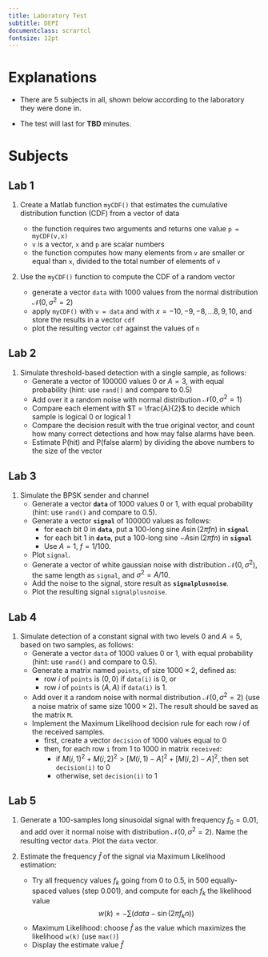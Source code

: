 ```yaml
---
title: Laboratory Test
subtitle: DEPI
documentclass: scrartcl
fontsize: 12pt
---
```


# Explanations

* There are 5 subjects in all, shown below according to the laboratory they were done in.

* The test will last for **TBD** minutes.

# Subjects

## Lab 1 

1. Create a Matlab function `myCDF()` that estimates the cumulative distribution function (CDF) from a vector of data
    - the function requires two arguments and returns one value `p = myCDF(v,x)`
    - `v` is a vector, `x` and `p` are scalar numbers
    - the function computes how many elements from `v` are smaller or equal than `x`, divided to the total number of elements of `v`
     
4. Use the `myCDF()` function to compute the CDF of a random vector
    - generate a vector `data` with 1000 values from the normal distribution $\mathcal{N}(0,\sigma^2=2)$
    - apply `myCDF()` with `v = data` and with $x = -10, -9, -8, ... 8, 9, 10$, and store the results in a vector `cdf`
    - plot the resulting vector `cdf` against the values of `n`


## Lab 2

1. Simulate threshold-based detection with a single sample, as follows:
    * Generate a vector of 100000 values $0$ or $A=3$, with equal probability (hint: use `rand()` and compare to 0.5)
    * Add over it a random noise with normal distribution $\mathcal{N}(0, \sigma^2=1)$
    * Compare each element with $T = \frac{A}{2}$ to decide which sample is logical 0 or logical 1
    * Compare the decision result with the true original vector, and count how many
    correct detections and how may false alarms have been.
    * Estimate P(hit) and P(false alarm) by dividing the above numbers to the size of the vector

## Lab 3

1. Simulate the BPSK sender and channel
    * Generate a vector **`data`** of 1000 values $0$ or $1$, with equal probability (hint: use `rand()` and compare to 0.5).
    * Generate a vector **`signal`** of 100000 values as follows: 
        * for each bit 0 in **`data`**, put a 100-long sine $A \sin(2 \pi f n)$ in **`signal`**
        * for each bit 1 in **`data`**, put a 100-long sine $- A \sin(2 \pi f n)$ in **`signal`**
        * Use $A = 1$, $f=1/100$.
    * Plot `signal`.
	* Generate a vector of white gaussian noise with distribution $\mathcal{N}(0, \sigma^2)$, the same length as `signal`, and $\sigma^2 = A/10$.
	* Add the noise to the signal, store result as **`signalplusnoise`**.
	* Plot the resulting signal `signalplusnoise`.

## Lab 4

1. Simulate detection of a constant signal with two levels $0$ and $A=5$, based on two samples, as follows:
    * Generate a vector `data` of 1000 values $0$ or $1$, with equal probability (hint: use `rand()` and compare to 0.5).
    * Generate a matrix named `points`, of size $1000 \times 2$, defined as: 
        * row $i$ of `points` is $(0,0)$ if `data(i)` is 0, or
        * row $i$ of `points` is $(A,A)$ if `data(i)` is 1.
    * Add over it a random noise with normal distribution $\mathcal{N}(0, \sigma^2=2)$ (use a noise matrix of same size $1000 \times 2$).
    The result should be saved as the matrix `M`.
    * Implement the Maximum Likelihood decision rule for each row $i$ of the received samples.
        * first, create a vector `decision` of 1000 values equal to $0$
        * then, for each row `i` from 1 to 1000 in matrix `received`:
            * if $M(i,1)^2 + M(i,2)^2 > \left[M(i,1) - A\right]^2 + \left[M(i,2) - A\right]^2$, then
            set `decision(i)` to 0
            * otherwise, set `decision(i)` to 1

## Lab 5

1. Generate a 100-samples long sinusoidal signal with frequency $f_0 = 0.01$,
and add over it normal noise with distribution $\mathcal{N}(0, \sigma^2 = 2)$.
Name the resulting vector `data`. Plot the `data` vector.

2. Estimate the frequency $\hat{f}$ of the signal via Maximum Likelihood estimation:
    * Try all frequency values $f_k$ going from 0 to 0.5, in 500 equally-spaced values (step 0.001), and compute for each $f_k$ the likelihood value
    $$w(k) = - \sum (data - \sin(2 \pi f_k n))$$
    * Maximum Likelihood: choose $\hat{f}$ as the value which maximizes the likelihood `w(k)` (use `max()`)
    * Display the estimate value $\hat{f}$
